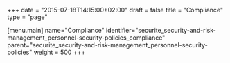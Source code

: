 +++
date = "2015-07-18T14:15:00+02:00"
draft = false
title = "Compliance"
type = "page"

[menu.main]
name="Compliance"
identifier="securite_security-and-risk-management_personnel-security-policies_compliance"
parent="securite_security-and-risk-management_personnel-security-policies"
weight = 500
+++